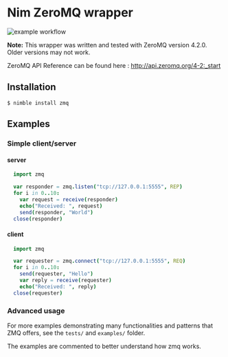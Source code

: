 # Nim ZeroMQ wrapper

![example workflow](https://github.com/nim-lang/nim-zmq/actions/workflows/tests.yml/badge.svg)

**Note:** This wrapper was written and tested with ZeroMQ version 4.2.0. Older
versions may not work.

ZeroMQ API Reference can be found here : http://api.zeromq.org/4-2:_start

## Installation

```
$ nimble install zmq
```

## Examples

### Simple client/server

#### server

```nim
  import zmq

  var responder = zmq.listen("tcp://127.0.0.1:5555", REP)
  for i in 0..10:
    var request = receive(responder)
    echo("Received: ", request)
    send(responder, "World")
  close(responder)
```

#### client 

```nim
  import zmq

  var requester = zmq.connect("tcp://127.0.0.1:5555", REQ)
  for i in 0..10:
    send(requester, "Hello")
    var reply = receive(requester)
    echo("Received: ", reply)
  close(requester)
```

### Advanced usage

For more examples demonstrating many functionalities and patterns that ZMQ offers, see the ``tests/`` and ``examples/`` folder.

The examples are commented to better understand how zmq works.
